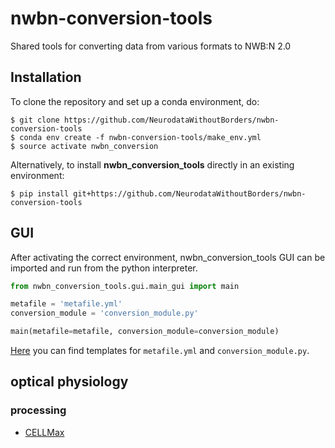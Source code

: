 # nwbn-conversion-tools
Shared tools for converting data from various formats to NWB:N 2.0

## Installation
To clone the repository and set up a conda environment, do:
```
$ git clone https://github.com/NeurodataWithoutBorders/nwbn-conversion-tools
$ conda env create -f nwbn-conversion-tools/make_env.yml
$ source activate nwbn_conversion
```

Alternatively, to install **nwbn_conversion_tools** directly in an existing environment:
```
$ pip install git+https://github.com/NeurodataWithoutBorders/nwbn-conversion-tools
```

## GUI
After activating the correct environment, nwbn_conversion_tools GUI can be imported and run from the python interpreter.
```python
from nwbn_conversion_tools.gui.main_gui import main

metafile = 'metafile.yml'
conversion_module = 'conversion_module.py'

main(metafile=metafile, conversion_module=conversion_module)
```
[Here](https://github.com/NeurodataWithoutBorders/nwbn-conversion-tools/tree/master/nwbn_conversion_tools/gui) you can find templates for `metafile.yml` and `conversion_module.py`.


## optical physiology
### processing
* [CELLMax](https://github.com/NeurodataWithoutBorders/nwbn-conversion-tools/blob/master/nwbn_conversion_tools/ophys/processing/CELLMax/README.md)
